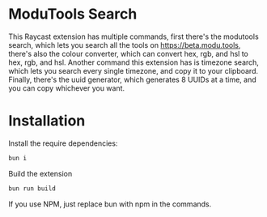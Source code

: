 # ModuTools Search

This Raycast extension has multiple commands, first there's the modutools search, which lets you search all the tools on https://beta.modu.tools, there's also the colour converter, which can convert hex, rgb, and hsl to hex, rgb, and hsl. Another command this extension has is timezone search, which lets you search every single timezone, and copy it to your clipboard. Finally, there's the uuid generator, which generates 8 UUIDs at a time, and you can copy whichever you want.

# Installation

Install the require dependencies:

```bash
bun i
```

Build the extension

```bash
bun run build
```

If you use NPM, just replace bun with npm in the commands.
